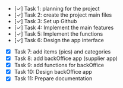 - [✓] Task 1: planning for the project
- [✓] Task 2: create the project main files
- [✓] Task 3: Set up Github 
- [✓] Task 4: Implement the main features
- [✓] Task 5: Implement the functions
- [✓] Task 6: Design the app interface
- [X] Task 7: add items (pics) and categories
- [X] Task 8: add backOffice app (supplier app)
- [X] Task 9: add functions for backOffice 
- [X] Task 10: Design backOffice app
- [X] Task 11: Prepare documentation